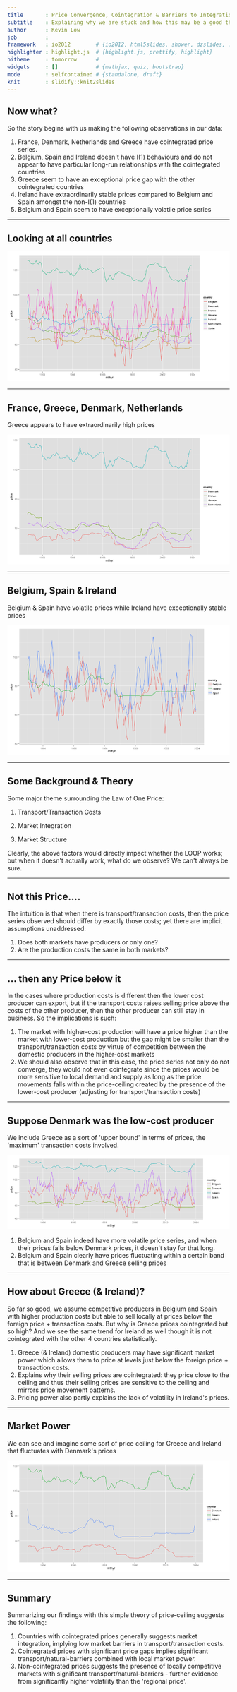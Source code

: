 ```yaml
---
title       : Price Convergence, Cointegration & Barriers to Integration
subtitle    : Explaining why we are stuck and how this may be a good thing...
author      : Kevin Low
job         : 
framework   : io2012        # {io2012, html5slides, shower, dzslides, ...}
highlighter : highlight.js  # {highlight.js, prettify, highlight}
hitheme     : tomorrow      # 
widgets     : []            # {mathjax, quiz, bootstrap}
mode        : selfcontained # {standalone, draft}
knit        : slidify::knit2slides
---
```




## Now what?

So the story begins with us making the following observations in our data:
1. France, Denmark, Netherlands and Greece have cointegrated price series.
2. Belgium, Spain and Ireland doesn't have I(1) behaviours and do not appear to have particular long-run relationships with the cointegrated countries
3. Greece seem to have an exceptional price gap with the other cointegrated countries
4. Ireland have extraordinarily stable prices compared to Belgium and Spain amongst the non-I(1) countries
5. Belgium and Spain seem to have exceptionally volatile price series

---

## Looking at all countries

![plot of chunk allcount](assets/fig/allcount.png) 

---

## France, Greece, Denmark, Netherlands

Greece appears to have extraordinarily high prices

![plot of chunk nonstat](assets/fig/nonstat.png) 

---

## Belgium, Spain & Ireland

Belgium & Spain have volatile prices while Ireland have exceptionally stable prices

![plot of chunk stat](assets/fig/stat.png) 

---

## Some Background & Theory

Some major theme surrounding the Law of One Price:

1. Transport/Transaction Costs

2. Market Integration

3. Market Structure

Clearly, the above factors would directly impact whether the LOOP works; but when it doesn't actually work, what do we observe? We can't always be sure.


---

## Not this Price....

The intuition is that when there is transport/transaction costs, then the price series observed should differ by exactly those costs; yet there are implicit assumptions unaddressed:

1. Does both markets have producers or only one?
2. Are the production costs the same in both markets?

---

## ... then any Price below it

In the cases where production costs is different then the lower cost producer can export, but if the transport costs raises selling price above the costs of the other producer, then the other producer can still stay in business. So the implications is such:

1. The market with higher-cost production will have a price higher than the market with lower-cost production but the gap might be smaller than the transport/transaction costs by virtue of competition between the domestic producers in the higher-cost markets
2. We should also observe that in this case, the price series not only do not converge, they would not even cointegrate since the prices would be more sensitive to local demand and supply as long as the price movements falls within the price-ceiling created by the presence of the lower-cost producer (adjusting for transport/transaction costs)


---

## Suppose Denmark was the low-cost producer

We include Greece as a sort of 'upper bound' in terms of prices, the 'maximum' transaction costs involved.

![plot of chunk band](assets/fig/band.png) 

1. Belgium and Spain indeed have more volatile price series, and when their prices falls below Denmark prices, it doesn't stay for that long.
2. Belgium and Spain clearly have prices fluctuating within a certain band that is between Denmark and Greece selling prices


---

## How about Greece (& Ireland)?

So far so good, we assume competitive producers in Belgium and Spain with higher production costs but able to sell locally at prices below the foreign price + transaction costs. But why is Greece prices cointegrated but so high? And we see the same trend for Ireland as well though it is not cointegrated with the other 4 countries statistically.

1. Greece (& Ireland) domestic producers may have significant market power which allows them to price at levels just below the foreign price + transaction costs.
2. Explains why their selling prices are cointegrated: they price close to the ceiling and thus their selling prices are sensitive to the ceiling and mirrors price movement patterns.
3. Pricing power also partly explains the lack of volatility in Ireland's prices.

---


## Market Power

We can see and imagine some sort of price ceiling for Greece and Ireland that fluctuates with Denmark's prices

![plot of chunk band2](assets/fig/band2.png) 

---

## Summary

Summarizing our findings with this simple theory of price-ceiling suggests the following:

1. Countries with cointegrated prices generally suggests market integration, implying low market barriers in transport/transaction costs.
2. Cointegrated prices with significant price gaps implies significant transport/natural-barriers combined with local market power.
3. Non-cointegrated prices suggests the presence of locally competitive markets with significant transport/natural-barriers - further evidence from significantly higher volatility than the 'regional price'.

